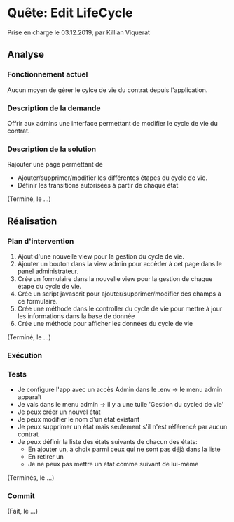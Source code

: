 
# Quête: Edit LifeCycle

Prise en charge le 03.12.2019, par Killian Viquerat

## Analyse

### Fonctionnement actuel

Aucun moyen de gérer le cylce de vie du contrat depuis l'application.

### Description de la demande

Offrir aux admins une interface permettant de modifier le cycle de vie du contrat.

### Description de la solution

Rajouter une page permettant de 

- Ajouter/supprimer/modifier les différentes étapes du cycle de vie.
- Définir les transitions autorisées à partir de chaque état 

(Terminé, le ...)

## Réalisation
### Plan d'intervention

1. Ajout d'une nouvelle view pour la gestion du cycle de vie.
2. Ajouter un bouton dans la view admin pour accèder à cet page dans le panel administrateur.
3. Crée un formulaire dans la nouvelle view pour la gestion de chaque étape du cycle de vie.
4. Crée un script javascrit pour ajouter/supprimer/modifier des champs à ce formulaire.
5. Crée une méthode dans le controller du cycle de vie pour mettre à jour les informations dans la base de donnée
6. Crée une méthode pour afficher les données du cycle de vie

(Terminé, le ...)

### Exécution


### Tests

- Je configure l'app avec un accès Admin dans le .env -> le menu admin apparaît
- Je vais dans le menu admin -> il y a une tuile 'Gestion du cycled de vie'
- Je peux créer un nouvel état
- Je peux modifier le nom d'un état existant
- Je peux supprimer un état mais seulement s'il n'est référencé par aucun contrat
- Je peux définir la liste des états suivants de chacun des états:
  - En ajouter un, à choix parmi ceux qui ne sont pas déjà dans la liste
  - En retirer un
  - Je ne peux pas mettre un état comme suivant de lui-même

(Terminés, le ...)

### Commit

(Fait, le ...)

